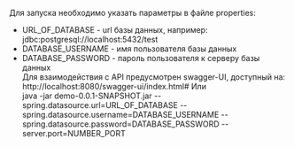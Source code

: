 Для запуска необходимо указать параметры в файле properties:

* URL_OF_DATABASE - url базы данных, например: jdbc:postgresql://localhost:5432/test 
* DATABASE_USERNAME - имя пользователя базы данных
* DATABASE_PASSWORD - пароль пользователя к серверу базы данных<br>
Для взаимодействия с API предусмотрен swagger-UI, доступный на:
 http://localhost:8080/swagger-ui/index.html#
Или <br>
java -jar demo-0.0.1-SNAPSHOT.jar --spring.datasource.url=URL_OF_DATABASE --spring.datasource.username=DATABASE_USERNAME --spring.datasource.password=DATABASE_PASSWORD --server.port=NUMBER_PORT
